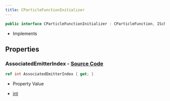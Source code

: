 ```yaml
---
title: CParticleFunctionInitializer
---
```


```csharp
public interface CParticleFunctionInitializer : CParticleFunction, ISchemaClass<CParticleFunction>, ISchemaClass<CParticleFunctionInitializer>, ISchemaField, ISchemaClass, INativeHandle
```

- Implements

## Properties

### **AssociatedEmitterIndex** - [Source Code](https://github.com/swiftly-solution/swiftlys2/blob/main/managed/src/SwiftlyS2.Generated/Schemas/Interfaces/CParticleFunctionInitializer.cs#L16)

```csharp
ref int AssociatedEmitterIndex { get; }
```

- Property Value

- [int](https://learn.microsoft.com/dotnet/api/system.int32)

